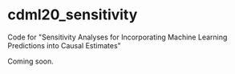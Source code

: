 # cdml20_sensitivity
Code for "Sensitivity Analyses for Incorporating Machine Learning Predictions into Causal Estimates"

Coming soon.
